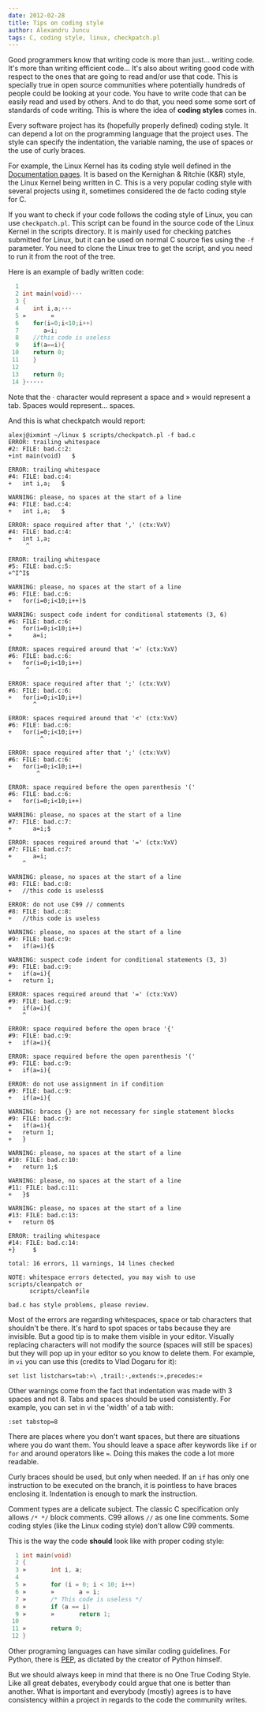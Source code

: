 ```yaml
---
date: 2012-02-28
title: Tips on coding style
author: Alexandru Juncu
tags: C, coding style, linux, checkpatch.pl
---
```


Good programmers know that writing code is more than just... writing code.
It's more than writing efficient code... It's also about writing good code
with respect to the ones that are going to read and/or use that code. This
is specially true in open source communities where potentially hundreds of
people could be looking at your code. You have to write code that can be
easily read and used by others. And to do that, you need some some sort of
standards of code writing. This is where the idea of **coding styles**
comes in.

<!--more-->

Every software project has its (hopefully properly defined) coding style. It
can depend a lot on the programming language that the project uses. The
style can specify the indentation, the variable naming, the use of spaces
or the use of curly braces.

For example, the Linux Kernel has its coding style well defined in the
[Documentation pages](http://www.kernel.org/doc/Documentation/CodingStyle).
It is based on the Kernighan & Ritchie (K&R) style, the Linux Kernel being
written in C. This is a very popular coding style with several projects
using it, sometimes considered the de facto coding style for C.

If you want to check if your code follows the coding style of Linux, you
can use `checkpatch.pl`. This script can be found in the source code of
the Linux Kernel in the scripts directory. It is mainly used for checking
patches submitted for Linux, but it can be used on normal C source fies
using the `-f` parameter. You need to clone the Linux tree to get the
script, and you need to run it from the root of the tree.

Here is an example of badly written code:

~~~ cpp
  1
  2 int main(void)···
  3 {
  4    int i,a;···
  5 »       »       
  6    for(i=0;i<10;i++)
  7       a=i;
  8    //this code is useless
  9    if(a==i){
 10    return 0;
 11    }
 12
 13    return 0;
 14 }·····
~~~

Note that the · character would represent a space and » would represent a
tab. Spaces would represent... spaces.

And this is what checkpatch would report:

    alexj@ixmint ~/linux $ scripts/checkpatch.pl -f bad.c
    ERROR: trailing whitespace
    #2: FILE: bad.c:2:
    +int main(void)   $

    ERROR: trailing whitespace
    #4: FILE: bad.c:4:
    +   int i,a;   $

    WARNING: please, no spaces at the start of a line
    #4: FILE: bad.c:4:
    +   int i,a;   $

    ERROR: space required after that ',' (ctx:VxV)
    #4: FILE: bad.c:4:
    +   int i,a;   
    	 ^

    ERROR: trailing whitespace
    #5: FILE: bad.c:5:
    +^I^I$

    WARNING: please, no spaces at the start of a line
    #6: FILE: bad.c:6:
    +   for(i=0;i<10;i++)$

    WARNING: suspect code indent for conditional statements (3, 6)
    #6: FILE: bad.c:6:
    +   for(i=0;i<10;i++)
    +      a=i;

    ERROR: spaces required around that '=' (ctx:VxV)
    #6: FILE: bad.c:6:
    +   for(i=0;i<10;i++)
    	 ^

    ERROR: space required after that ';' (ctx:VxV)
    #6: FILE: bad.c:6:
    +   for(i=0;i<10;i++)
    	   ^

    ERROR: spaces required around that '<' (ctx:VxV)
    #6: FILE: bad.c:6:
    +   for(i=0;i<10;i++)
    	     ^

    ERROR: space required after that ';' (ctx:VxV)
    #6: FILE: bad.c:6:
    +   for(i=0;i<10;i++)
    		^

    ERROR: space required before the open parenthesis '('
    #6: FILE: bad.c:6:
    +   for(i=0;i<10;i++)

    WARNING: please, no spaces at the start of a line
    #7: FILE: bad.c:7:
    +      a=i;$

    ERROR: spaces required around that '=' (ctx:VxV)
    #7: FILE: bad.c:7:
    +      a=i;
    	^

    WARNING: please, no spaces at the start of a line
    #8: FILE: bad.c:8:
    +   //this code is useless$

    ERROR: do not use C99 // comments
    #8: FILE: bad.c:8:
    +   //this code is useless

    WARNING: please, no spaces at the start of a line
    #9: FILE: bad.c:9:
    +   if(a=i){$

    WARNING: suspect code indent for conditional statements (3, 3)
    #9: FILE: bad.c:9:
    +   if(a=i){
    +   return 1;

    ERROR: spaces required around that '=' (ctx:VxV)
    #9: FILE: bad.c:9:
    +   if(a=i){
    	^

    ERROR: space required before the open brace '{'
    #9: FILE: bad.c:9:
    +   if(a=i){

    ERROR: space required before the open parenthesis '('
    #9: FILE: bad.c:9:
    +   if(a=i){

    ERROR: do not use assignment in if condition
    #9: FILE: bad.c:9:
    +   if(a=i){

    WARNING: braces {} are not necessary for single statement blocks
    #9: FILE: bad.c:9:
    +   if(a=i){
    +   return 1;
    +   }

    WARNING: please, no spaces at the start of a line
    #10: FILE: bad.c:10:
    +   return 1;$

    WARNING: please, no spaces at the start of a line
    #11: FILE: bad.c:11:
    +   }$

    WARNING: please, no spaces at the start of a line
    #13: FILE: bad.c:13:
    +   return 0$

    ERROR: trailing whitespace
    #14: FILE: bad.c:14:
    +}     $

    total: 16 errors, 11 warnings, 14 lines checked

    NOTE: whitespace errors detected, you may wish to use scripts/cleanpatch or
          scripts/cleanfile

    bad.c has style problems, please review.

Most of the errors are regarding whitespaces, space or tab characters that
shouldn't be there. It's hard to spot spaces or tabs because they are
invisible. But a good tip is to make them visible in your editor. Visually
replacing characters will not modify the source (spaces will still be
spaces) but they will pop up in your editor so you know to delete them.
For example, in `vi` you can use this (credits to Vlad Dogaru for it):

    set list listchars=tab:»\ ,trail:·,extends:»,precedes:«

Other warnings come from the fact that indentation was made with 3 spaces
and not 8. Tabs and spaces should be used consistently. For example, you
can set in vi the 'width' of a tab with:

    :set tabstop=8

There are places where you don't want spaces, but there are situations where
you do want them. You should leave a space after keywords like `if` or
`for` and around operators like `=`. Doing this makes the code a lot
more readable.

Curly braces should be used, but only when needed. If an `if` has only
one instruction to be executed on the branch, it is pointless to have
braces enclosing it. Indentation is enough to mark the instruction.

Comment types are a delicate subject. The classic C specification only
allows `/* */` block comments. C99 allows `//` as one line comments. Some
coding styles (like the Linux coding style) don't allow C99 comments.

This is the way the code **should** look like with proper coding style:

~~~ cpp
  1 int main(void)
  2 {
  3 »       int i, a;
  4 
  5 »       for (i = 0; i < 10; i++)
  6 »       »       a = i;
  7 »       /* This code is useless */
  8 »       if (a == i)
  9 »       »       return 1;
 10 
 11 »       return 0;
 12 }
~~~

Other programing languages can have similar coding guidelines. For Python,
there is [PEP](http://www.python.org/dev/peps/pep-0008/), as dictated by
the creator of Python himself.

But we should always keep in mind that there is no One True Coding Style.
Like all great debates, everybody could argue that one is better than
another. What is important and everybody (mostly) agrees is to have
consistency within a project in regards to the code the community writes.
